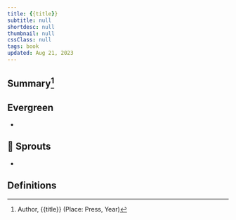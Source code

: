 ```yaml
---
title: {{title}}
subtitle: null
shortdesc: null
thumbnail: null
cssClass: null
tags: book
updated: Aug 21, 2023
---
```


## Summary[^1]

##  Evergreen
- 

## 🌱 Sprouts
- 

## Definitions

[^1]: Author, {{title}} (Place: Press, Year)